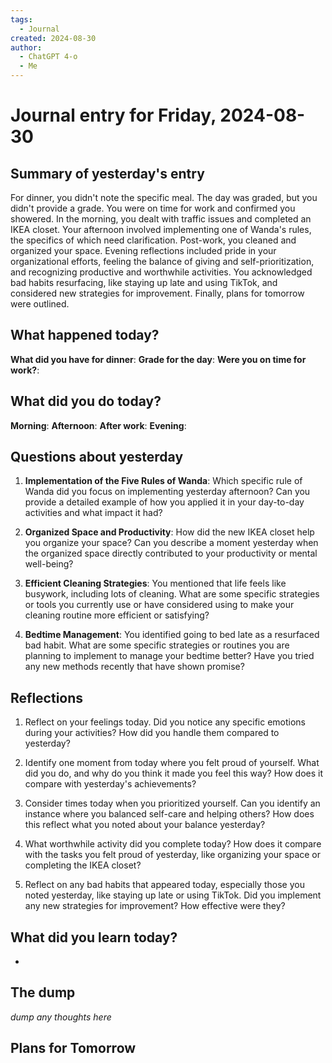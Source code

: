 ```yaml
---
tags:
  - Journal
created: 2024-08-30
author:
  - ChatGPT 4-o
  - Me
---
```

# Journal entry for Friday, 2024-08-30

## Summary of yesterday's entry

For dinner, you didn't note the specific meal. The day was graded, but you didn't provide a grade. You were on time for work and confirmed you showered. In the morning, you dealt with traffic issues and completed an IKEA closet. Your afternoon involved implementing one of Wanda's rules, the specifics of which need clarification. Post-work, you cleaned and organized your space. Evening reflections included pride in your organizational efforts, feeling the balance of giving and self-prioritization, and recognizing productive and worthwhile activities. You acknowledged bad habits resurfacing, like staying up late and using TikTok, and considered new strategies for improvement. Finally, plans for tomorrow were outlined.

## What happened today?

**What did you have for dinner**: 
**Grade for the day**: 
**Were you on time for work?**: 

## What did you do today?

**Morning**: 
**Afternoon**: 
**After work**: 
**Evening**: 

## Questions about yesterday

1. **Implementation of the Five Rules of Wanda**: Which specific rule of Wanda did you focus on implementing yesterday afternoon? Can you provide a detailed example of how you applied it in your day-to-day activities and what impact it had?

2. **Organized Space and Productivity**: How did the new IKEA closet help you organize your space? Can you describe a moment yesterday when the organized space directly contributed to your productivity or mental well-being?

3. **Efficient Cleaning Strategies**: You mentioned that life feels like busywork, including lots of cleaning. What are some specific strategies or tools you currently use or have considered using to make your cleaning routine more efficient or satisfying?

4. **Bedtime Management**: You identified going to bed late as a resurfaced bad habit. What are some specific strategies or routines you are planning to implement to manage your bedtime better? Have you tried any new methods recently that have shown promise?

## Reflections

1. Reflect on your feelings today. Did you notice any specific emotions during your activities? How did you handle them compared to yesterday?

2. Identify one moment from today where you felt proud of yourself. What did you do, and why do you think it made you feel this way? How does it compare with yesterday's achievements?

3. Consider times today when you prioritized yourself. Can you identify an instance where you balanced self-care and helping others? How does this reflect what you noted about your balance yesterday?

4. What worthwhile activity did you complete today? How does it compare with the tasks you felt proud of yesterday, like organizing your space or completing the IKEA closet?

5. Reflect on any bad habits that appeared today, especially those you noted yesterday, like staying up late or using TikTok. Did you implement any new strategies for improvement? How effective were they?

## What did you learn today?

- 

## The dump
*dump any thoughts here*

## Plans for Tomorrow

